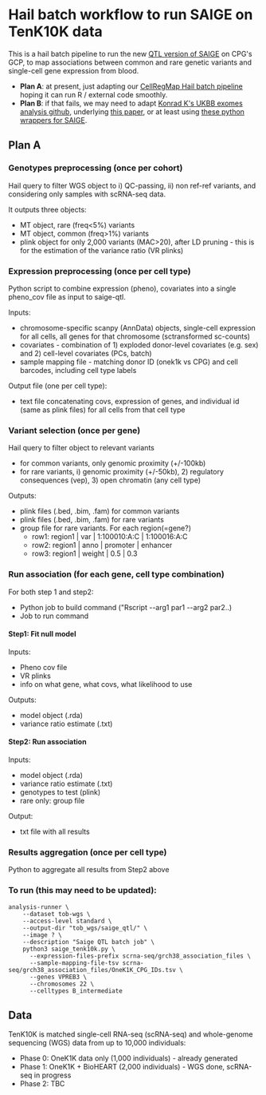 # Hail batch workflow to run SAIGE on TenK10K data

This is a hail batch pipeline to run the new [QTL version of SAIGE](https://github.com/weizhou0/qtl) on CPG's GCP, to map associations between common and rare genetic variants and single-cell gene expression from blood.

* **Plan A**: at present, just adapting our [CellRegMap Hail batch pipeline](https://github.com/populationgenomics/cellregmap-pipeline/blob/main/batch.py) hoping it can run R / external code smoothly.
* **Plan B**: if that fails, we may need to adapt [Konrad K's UKBB exomes analysis github](https://github.com/Nealelab/ukb_exomes), underlying [this paper](https://www.sciencedirect.com/science/article/pii/S2666979X22001100), or at least using [these python wrappers for SAIGE](https://github.com/Nealelab/ukb_common/blob/master/utils/saige_pipeline.py).

## Plan A

### Genotypes preprocessing (once per cohort)

Hail query to filter WGS object to i) QC-passing, ii) non ref-ref variants, and considering only samples with scRNA-seq data.

It outputs three objects:
* MT object, rare (freq<5%) variants
* MT object, common (freq>1%) variants
* plink object for only 2,000 variants (MAC>20), after LD pruning - this is for the estimation of the variance ratio (VR plinks)

<!-- # skip for now - unrelated individuals
* SAIGE R script to create sparse GRM
  * just once for all individuals, all variants after LD-pruning, and MAF>1% -->

### Expression preprocessing (once per cell type)
Python script to combine expression (pheno), covariates into a single pheno_cov file as input to saige-qtl.

Inputs:
* chromosome-specific scanpy (AnnData) objects, single-cell expression for all cells, all genes for that chromosome (sctransformed sc-counts)
* covariates - combination of 1) exploded donor-level covariates (e.g. sex) and 2) cell-level covariates (PCs, batch)
* sample mapping file - matching donor ID (onek1k vs CPG) and cell barcodes, including cell type labels

Output file (one per cell type):
* text file concatenating covs, expression of genes, and individual id (same as plink files) for all cells from that cell type

### Variant selection (once per gene)
Hail query to filter object to relevant variants
* for common variants, only genomic proximity (+/-100kb)
* for rare variants, i) genomic proximity (+/-50kb), 2) regulatory consequences (vep), 3) open chromatin (any cell type)

Outputs:
* plink files (.bed, .bim, .fam) for common variants
* plink files (.bed, .bim, .fam) for rare variants
* group file for rare variants. For each region(=gene?)
  * row1: region1 | var    | 1:100010:A:C | 1:100016:A:C
  * row2: region1 | anno   | promoter     | enhancer
  * row3: region1 | weight | 0.5          | 0.3

### Run association (for each gene, cell type combination)
For both step 1 and step2:
  * Python job to build command ("Rscript --arg1 par1 --arg2 par2..)
  * Job to run command

#### Step1: Fit null model
Inputs:
* Pheno cov file
* VR plinks
* info on what gene, what covs, what likelihood to use

Outputs:
* model object (.rda)
* variance ratio estimate (.txt)

#### Step2: Run association
Inputs:
* model object (.rda)
* variance ratio estimate (.txt)
* genotypes to test (plink)
* rare only: group file

Output:
* txt file with all results

### Results aggregation (once per cell type)
Python to aggregate all results from Step2 above

### To run (this may need to be updated):
```
analysis-runner \
    --dataset tob-wgs \
    --access-level standard \
    --output-dir "tob_wgs/saige_qtl/" \
    --image ? \
    --description "Saige QTL batch job" \
    python3 saige_tenk10k.py \
      --expression-files-prefix scrna-seq/grch38_association_files \
      --sample-mapping-file-tsv scrna-seq/grch38_association_files/OneK1K_CPG_IDs.tsv \
      --genes VPREB3 \
      --chromosomes 22 \
      --celltypes B_intermediate
```

## Data

TenK10K is matched single-cell RNA-seq (scRNA-seq) and whole-genome sequencing (WGS) data from up to 10,000 individuals:

* Phase 0: OneK1K data only (1,000 individuals) - already generated
* Phase 1: OneK1K + BioHEART (2,000 individuals) - WGS done, scRNA-seq in progress
* Phase 2: TBC
